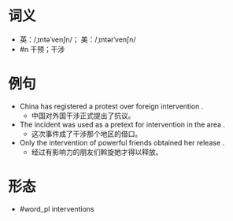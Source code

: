 # 词义
- 英：/ˌɪntəˈvenʃn/； 美：/ˌɪntərˈvenʃn/
- #n 干预；干涉
# 例句
- China has registered a protest over foreign intervention .
	- 中国对外国干涉正式提出了抗议。
- The incident was used as a pretext for intervention in the area .
	- 这次事件成了干涉那个地区的借口。
- Only the intervention of powerful friends obtained her release .
	- 经过有影响力的朋友们斡旋她才得以释放。
# 形态
- #word_pl interventions
